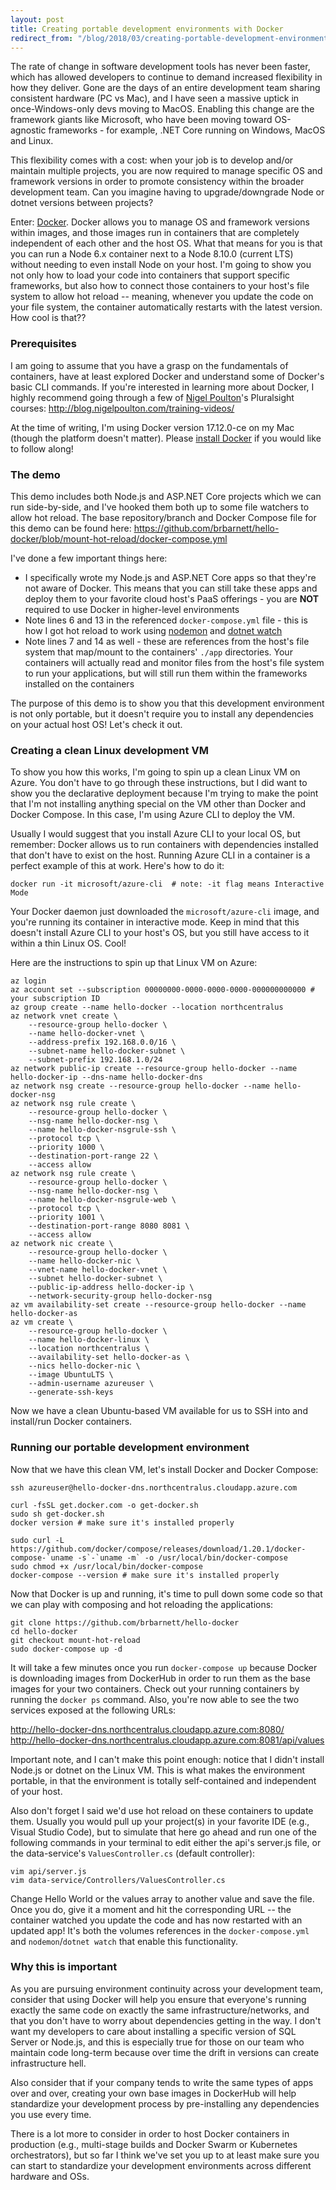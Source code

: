 ```yaml
---
layout: post
title: Creating portable development environments with Docker
redirect_from: "/blog/2018/03/creating-portable-development-environments-with-docker/"
---
```


The rate of change in software development tools has never been faster, which has allowed developers to continue to demand increased flexibility in how they deliver. Gone are the days of an entire development team sharing consistent hardware (PC vs Mac), and I have seen a massive uptick in once-Windows-only devs moving to MacOS. Enabling this change are the framework giants like Microsoft, who have been moving toward OS-agnostic frameworks - for example, .NET Core running on Windows, MacOS and Linux.

This flexibility comes with a cost: when your job is to develop and/or maintain multiple projects, you are now required to manage specific OS and framework versions in order to promote consistency within the broader development team. Can you imagine having to upgrade/downgrade Node or dotnet versions between projects?

Enter: [Docker](https://www.docker.com/). Docker allows you to manage OS and framework versions within images, and those images run in containers that are completely independent of each other and the host OS. What that means for you is that you can run a Node 6.x container next to a Node 8.10.0 (current LTS) without needing to even install Node on your host. I'm going to show you not only how to load your code into containers that support specific frameworks, but also how to connect those containers to your host's file system to allow hot reload -- meaning, whenever you update the code on your file system, the container automatically restarts with the latest version. How cool is that??

### Prerequisites
I am going to assume that you have a grasp on the fundamentals of containers, have at least explored Docker and understand some of Docker's basic CLI commands. If you're interested in learning more about Docker, I highly recommend going through a few of [Nigel Poulton](https://twitter.com/nigelpoulton)'s Pluralsight courses: http://blog.nigelpoulton.com/training-videos/

At the time of writing, I'm using Docker version 17.12.0-ce on my Mac (though the platform doesn't matter). Please [install Docker](https://docs.docker.com/install/#supported-platforms) if you would like to follow along!

### The demo
This demo includes both Node.js and ASP.NET Core projects which we can run side-by-side, and I've hooked them both up to some file watchers to allow hot reload. The base repository/branch and Docker Compose file for this demo can be found here: https://github.com/brbarnett/hello-docker/blob/mount-hot-reload/docker-compose.yml

I've done a few important things here:

* I specifically wrote my Node.js and ASP.NET Core apps so that they're not aware of Docker. This means that you can still take these apps and deploy them to your favorite cloud host's PaaS offerings - you are **NOT** required to use Docker in higher-level environments
* Note lines 6 and 13 in the referenced `docker-compose.yml` file - this is how I got hot reload to work using [nodemon](https://github.com/remy/nodemon) and [dotnet watch](https://github.com/aspnet/Docs/blob/master/aspnetcore/tutorials/dotnet-watch.md)
* Note lines 7 and 14 as well - these are references from the host's file system that map/mount to the containers' `./app` directories. Your containers will actually read and monitor files from the host's file system to run your applications, but will still run them within the frameworks installed on the containers

The purpose of this demo is to show you that this development environment is not only portable, but it doesn't require you to install any dependencies on your actual host OS! Let's check it out.

### Creating a clean Linux development VM
To show you how this works, I'm going to spin up a clean Linux VM on Azure. You don't have to go through these instructions, but I did want to show you the declarative deployment because I'm trying to make the point that I'm not installing anything special on the VM other than Docker and Docker Compose. In this case, I'm using Azure CLI to deploy the VM.

Usually I would suggest that you install Azure CLI to your local OS, but remember: Docker allows us to run containers with dependencies installed that don't have to exist on the host. Running Azure CLI in a container is a perfect example of this at work. Here's how to do it:

```
docker run -it microsoft/azure-cli  # note: -it flag means Interactive Mode
```

Your Docker daemon just downloaded the `microsoft/azure-cli` image, and you're running its container in interactive mode. Keep in mind that this doesn't install Azure CLI to your host's OS, but you still have access to it within a thin Linux OS. Cool!

Here are the instructions to spin up that Linux VM on Azure:

```
az login
az account set --subscription 00000000-0000-0000-0000-000000000000 # your subscription ID
az group create --name hello-docker --location northcentralus
az network vnet create \
    --resource-group hello-docker \
    --name hello-docker-vnet \
    --address-prefix 192.168.0.0/16 \
    --subnet-name hello-docker-subnet \
    --subnet-prefix 192.168.1.0/24
az network public-ip create --resource-group hello-docker --name hello-docker-ip --dns-name hello-docker-dns
az network nsg create --resource-group hello-docker --name hello-docker-nsg
az network nsg rule create \
    --resource-group hello-docker \
    --nsg-name hello-docker-nsg \
    --name hello-docker-nsgrule-ssh \
    --protocol tcp \
    --priority 1000 \
    --destination-port-range 22 \
    --access allow
az network nsg rule create \
    --resource-group hello-docker \
    --nsg-name hello-docker-nsg \
    --name hello-docker-nsgrule-web \
    --protocol tcp \
    --priority 1001 \
    --destination-port-range 8080 8081 \
    --access allow
az network nic create \
    --resource-group hello-docker \
    --name hello-docker-nic \
    --vnet-name hello-docker-vnet \
    --subnet hello-docker-subnet \
    --public-ip-address hello-docker-ip \
    --network-security-group hello-docker-nsg
az vm availability-set create --resource-group hello-docker --name hello-docker-as
az vm create \
    --resource-group hello-docker \
    --name hello-docker-linux \
    --location northcentralus \
    --availability-set hello-docker-as \
    --nics hello-docker-nic \
    --image UbuntuLTS \
    --admin-username azureuser \
    --generate-ssh-keys
```

Now we have a clean Ubuntu-based VM available for us to SSH into and install/run Docker containers.

### Running our portable development environment
Now that we have this clean VM, let's install Docker and Docker Compose:

```
ssh azureuser@hello-docker-dns.northcentralus.cloudapp.azure.com

curl -fsSL get.docker.com -o get-docker.sh
sudo sh get-docker.sh
docker version # make sure it's installed properly

sudo curl -L https://github.com/docker/compose/releases/download/1.20.1/docker-compose-`uname -s`-`uname -m` -o /usr/local/bin/docker-compose
sudo chmod +x /usr/local/bin/docker-compose
docker-compose --version # make sure it's installed properly
```

Now that Docker is up and running, it's time to pull down some code so that we can play with composing and hot reloading the applications:

```
git clone https://github.com/brbarnett/hello-docker
cd hello-docker
git checkout mount-hot-reload
sudo docker-compose up -d
```

It will take a few minutes once you run `docker-compose up` because Docker is downloading images from DockerHub in order to run them as the base images for your two containers. Check out your running containers by running the `docker ps` command. Also, you're now able to see the two services exposed at the following URLs:

http://hello-docker-dns.northcentralus.cloudapp.azure.com:8080/
http://hello-docker-dns.northcentralus.cloudapp.azure.com:8081/api/values

Important note, and I can't make this point enough: notice that I didn't install Node.js or dotnet on the Linux VM. This is what makes the environment portable, in that the environment is totally self-contained and independent of your host.

Also don't forget I said we'd use hot reload on these containers to update them. Usually you would pull up your project(s) in your favorite IDE (e.g., Visual Studio Code), but to simulate that here go ahead and run one of the following commands in your terminal to edit either the api's server.js file, or the data-service's `ValuesController.cs` (default controller):

```
vim api/server.js
vim data-service/Controllers/ValuesController.cs
```

Change Hello World or the values array to another value and save the file. Once you do, give it a moment and hit the corresponding URL -- the container watched you update the code and has now restarted with an updated app! It's both the volumes references in the `docker-compose.yml` and `nodemon`/`dotnet watch` that enable this functionality. 

### Why this is important
As you are pursuing environment continuity across your development team, consider that using Docker will help you ensure that everyone's running exactly the same code on exactly the same infrastructure/networks, and that you don't have to worry about dependencies getting in the way. I don't want my developers to care about installing a specific version of SQL Server or Node.js, and this is especially true for those on our team who maintain code long-term because over time the drift in versions can create infrastructure hell.

Also consider that if your company tends to write the same types of apps over and over, creating your own base images in DockerHub will help standardize your development process by pre-installing any dependencies you use every time.

There is a lot more to consider in order to host Docker containers in production (e.g., multi-stage builds and Docker Swarm or Kubernetes orchestrators), but so far I think we've set you up to at least make sure you can start to standardize your development environments across different hardware and OSs.